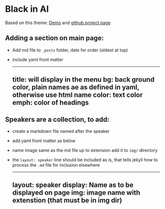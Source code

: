 Black in AI
============

 Based on this theme: [Demo](http://t413.com/SinglePaged) and  [github project page](https://github.com/t413/SinglePaged)


## Adding a section on main page:
 - Add md file to `_posts` folder, date for order (oldest at top)
 - include yaml front matter
 
    --- 
    title: will display in the menu
    bg: back ground color, plain names ae as defined in yaml, otherwise use html name
    color: text color
    emph: color of headings
    ---

## Speakers are a collection, to add: 
 - create a markdown file named after the speaker
 - add yaml front matter as below
 - name image same as the md file up to extension add it to `img/` directory
 - the `layout: speaker` line should be included as is, that tells jekyll how to process the `.md` file for inclusion elsewhere

    ---
    layout: speaker 
    display: Name as to be displayed on page
    img: image name with extenstion (that must be in img dir)
    ---
